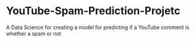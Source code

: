 # YouTube-Spam-Prediction-Projetc
A Data Science for creating a model for predicting if a YouTube comment is whether a spam or not
